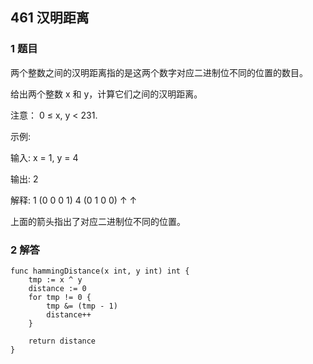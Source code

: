 ## 461 汉明距离

### 1 题目

两个整数之间的汉明距离指的是这两个数字对应二进制位不同的位置的数目。

给出两个整数 x 和 y，计算它们之间的汉明距离。

注意：
0 ≤ x, y < 231.

示例:

输入: x = 1, y = 4

输出: 2

解释:
1   (0 0 0 1)
4   (0 1 0 0)
       ↑   ↑

上面的箭头指出了对应二进制位不同的位置。

### 2 解答

``` golang
func hammingDistance(x int, y int) int {
	tmp := x ^ y
	distance := 0
	for tmp != 0 {
		tmp &= (tmp - 1)
		distance++
	}

	return distance
}
```